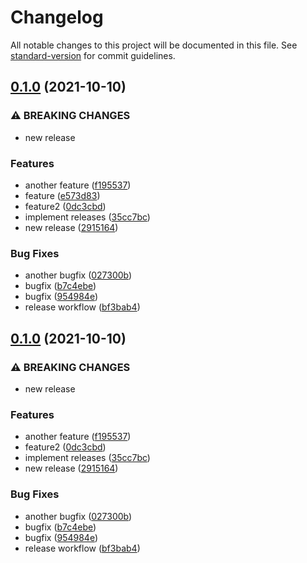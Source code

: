 # Changelog

All notable changes to this project will be documented in this file. See [standard-version](https://github.com/conventional-changelog/standard-version) for commit guidelines.

## [0.1.0](https://github.com/fpetkovski/test-standard-version/compare/v0.0.0...v0.1.0) (2021-10-10)


### ⚠ BREAKING CHANGES

* new release

### Features

* another feature ([f195537](https://github.com/fpetkovski/test-standard-version/commit/f195537de64d8fc1ffcad3a6efd41d0b63307877))
* feature ([e573d83](https://github.com/fpetkovski/test-standard-version/commit/e573d83f6112a81767b263f59fcaf87ddd206473))
* feature2 ([0dc3cbd](https://github.com/fpetkovski/test-standard-version/commit/0dc3cbd80a41847ac061238b314787830427e23f))
* implement releases ([35cc7bc](https://github.com/fpetkovski/test-standard-version/commit/35cc7bced9ee3264e81d35a80d2ca5fc5baf8c5d))
* new release ([2915164](https://github.com/fpetkovski/test-standard-version/commit/29151646ab396a4ab268c3cb41438b31ad02cd13))


### Bug Fixes

* another bugfix ([027300b](https://github.com/fpetkovski/test-standard-version/commit/027300b93a1e5f985539e2b7e4f23c9b88d3bd5f))
* bugfix ([b7c4ebe](https://github.com/fpetkovski/test-standard-version/commit/b7c4ebeae42da05e9cfaddcd67b2e27c3b447898))
* bugfix ([954984e](https://github.com/fpetkovski/test-standard-version/commit/954984e534cdbb093a251722214a45ddda5ff3b7))
* release workflow ([bf3bab4](https://github.com/fpetkovski/test-standard-version/commit/bf3bab44ae309f961fa90ccdd9c802df3371e925))

## [0.1.0](https://github.com/fpetkovski/test-standard-version/compare/v0.0.0...v0.1.0) (2021-10-10)


### ⚠ BREAKING CHANGES

* new release

### Features

* another feature ([f195537](https://github.com/fpetkovski/test-standard-version/commit/f195537de64d8fc1ffcad3a6efd41d0b63307877))
* feature2 ([0dc3cbd](https://github.com/fpetkovski/test-standard-version/commit/0dc3cbd80a41847ac061238b314787830427e23f))
* implement releases ([35cc7bc](https://github.com/fpetkovski/test-standard-version/commit/35cc7bced9ee3264e81d35a80d2ca5fc5baf8c5d))
* new release ([2915164](https://github.com/fpetkovski/test-standard-version/commit/29151646ab396a4ab268c3cb41438b31ad02cd13))


### Bug Fixes

* another bugfix ([027300b](https://github.com/fpetkovski/test-standard-version/commit/027300b93a1e5f985539e2b7e4f23c9b88d3bd5f))
* bugfix ([b7c4ebe](https://github.com/fpetkovski/test-standard-version/commit/b7c4ebeae42da05e9cfaddcd67b2e27c3b447898))
* bugfix ([954984e](https://github.com/fpetkovski/test-standard-version/commit/954984e534cdbb093a251722214a45ddda5ff3b7))
* release workflow ([bf3bab4](https://github.com/fpetkovski/test-standard-version/commit/bf3bab44ae309f961fa90ccdd9c802df3371e925))
